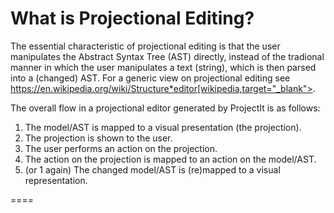 





# What is Projectional Editing?

The essential characteristic of projectional editing is that the user manipulates
the Abstract Syntax Tree (AST) directly, instead of the tradional manner in which
the user manipulates a text (string), which is then parsed into a (changed) AST. For a generic view
on projectional editing see https://en.wikipedia.org/wiki/Structure*editor[wikipedia,target="_blank">.

The overall flow in a projectional editor generated by ProjectIt is as follows:

1. The model/AST is mapped to a visual presentation (the projection).
2. The projection is shown to the user.
3. The user performs an action on the projection.
4. The action on the projection is mapped to an action on the model/AST.
5. (or 1 again) The changed model/AST is (re)mapped to a visual representation.

====
<figcaption id='img-projection-overview]
.General flow of projectional editing
(/images/projection-overview.png[projection-overview]
====

Typical user actions are to *create* a new element in the AST, to *change* the content of an element,
or to *delete* an element.

Certainly, these changes may need to be persisted. When the user triggers
the actions *save* or *open* the AST is pushed to or retrieved from a server.

====
<figcaption id='img-projection-server-connect]
.Extra flow for save and open
image::projection-server-connect.png[projection-server-connect]
====



